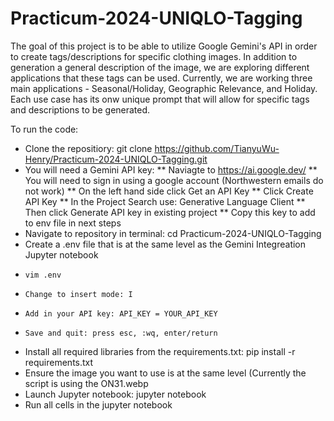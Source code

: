 # Practicum-2024-UNIQLO-Tagging

The goal of this project is to be able to utilize Google Gemini's API in order to create tags/descriptions for specific clothing images. In addition to generation a general description of the image, we are exploring different applications that these tags can be used. Currently, we are working three main applications - Seasonal/Holiday, Geographic Relevance, and Holiday. Each use case has its onw unique prompt that will allow for specific tags and descriptions to be generated. 

To run the code:
 * Clone the repositiory: git clone https://github.com/TianyuWu-Henry/Practicum-2024-UNIQLO-Tagging.git
 * You will need a Gemini API key:
 ** Naviagte to https://ai.google.dev/
 ** You will need to sign in using a google account (Northwestern emails do not work)
 ** On the left hand side click Get an API Key
 ** Click Create API Key
 ** In the Project Search use: Generative Language Client
 ** Then click Generate API key in existing project
 ** Copy this key to add to env file in next steps 
 * Navigate to repository in terminal: cd Practicum-2024-UNIQLO-Tagging
 * Create a .env file that is at the same level as the Gemini Integreation Jupyter notebook
 *     vim .env
 *     Change to insert mode: I 
 *     Add in your API key: API_KEY = YOUR_API_KEY
 *     Save and quit: press esc, :wq, enter/return
  
 * Install all required libraries from the requirements.txt: pip install -r requirements.txt
 * Ensure the image you want to use is at the same level (Currently the script is using the ON31.webp
 * Launch Jupyter notebook: jupyter notebook
 * Run all cells in the jupyter notebook 
